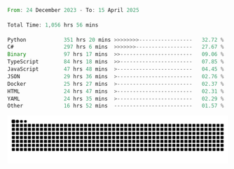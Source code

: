 <!--START_SECTION:waka-->

```rust
From: 24 December 2023 - To: 15 April 2025

Total Time: 1,056 hrs 56 mins

Python            351 hrs 20 mins >>>>>>>>-----------------   32.72 %
C#                297 hrs 6 mins  >>>>>>>------------------   27.67 %
Binary            97 hrs 17 mins  >>-----------------------   09.06 %
TypeScript        84 hrs 18 mins  >>-----------------------   07.85 %
JavaScript        47 hrs 48 mins  >------------------------   04.45 %
JSON              29 hrs 36 mins  >------------------------   02.76 %
Docker            25 hrs 27 mins  >------------------------   02.37 %
HTML              24 hrs 47 mins  >------------------------   02.31 %
YAML              24 hrs 35 mins  >------------------------   02.29 %
Other             16 hrs 52 mins  -------------------------   01.57 %
```

<!--END_SECTION:waka-->


<picture>
  <source media="(prefers-color-scheme: dark)" srcset="https://raw.githubusercontent.com/jeerawut97/jeerawut97/output/github-contribution-grid-snake.svg">
  <img alt="github contribution grid snake animation" src="https://raw.githubusercontent.com/jeerawut97/jeerawut97/output/github-contribution-grid-snake.svg">
</picture>
